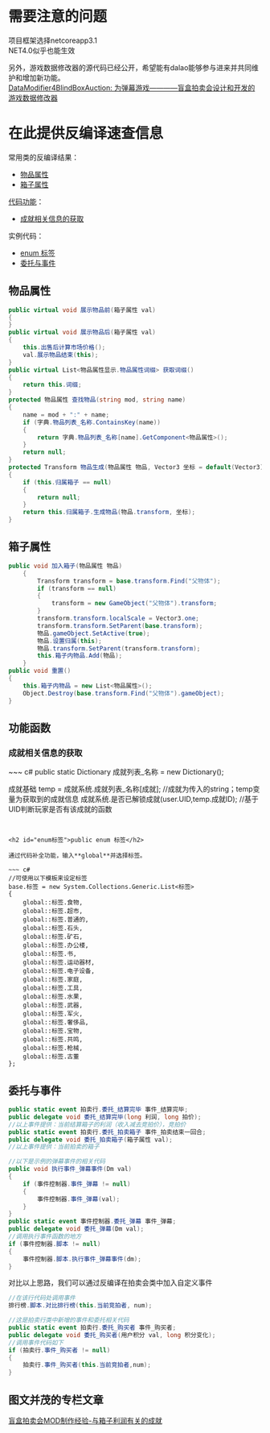 <h1>需要注意的问题</h1>  

项目框架选择netcoreapp3.1  
NET4.0似乎也能生效

另外，游戏数据修改器的源代码已经公开，希望能有dalao能够参与进来并共同维护和增加新功能。  
[DataModifier4BlindBoxAuction: 为弹幕游戏————盲盒拍卖会设计和开发的游戏数据修改器](https://github.com/ice-forever/DataModifier4BlindBoxAuction)

<h1>在此提供反编译速查信息</h1>  

常用类的反编译结果：  
* [物品属性](#物品属性)
* [箱子属性](#箱子属性)

[代码功能](#功能函数)：
* [成就相关信息的获取](#成就相关信息的获取)

实例代码：
* [enum 标签](#enum标签)
* [委托与事件](#委托与事件)

<h2 id="物品属性">物品属性</h2>

~~~C#
public virtual void 展示物品前(箱子属性 val)
{
}
public virtual void 展示物品后(箱子属性 val)
{
	this.出售后计算市场价格();
	val.展示物品结束(this);
}
public virtual List<物品属性显示.物品属性词缀> 获取词缀()
{
	return this.词缀;
}
protected 物品属性 查找物品(string mod, string name)
{
	name = mod + ":" + name;
	if (字典.物品列表_名称.ContainsKey(name))
	{
		return 字典.物品列表_名称[name].GetComponent<物品属性>();
	}
	return null;
}
protected Transform 物品生成(物品属性 物品, Vector3 坐标 = default(Vector3))
{
	if (this.归属箱子 == null)
	{
		return null;
	}
	return this.归属箱子.生成物品(物品.transform, 坐标);
}
~~~
<h2 id="箱子属性">箱子属性</h2>

~~~ C#
public void 加入箱子(物品属性 物品)
	{
		Transform transform = base.transform.Find("父物体");
		if (transform == null)
		{
			transform = new GameObject("父物体").transform;
		}
		transform.transform.localScale = Vector3.one;
		transform.transform.SetParent(base.transform);
		物品.gameObject.SetActive(true);
		物品.设置归属(this);
		物品.transform.SetParent(transform.transform);
		this.箱子内物品.Add(物品);
	}
public void 重置()
{
	this.箱子内物品 = new List<物品属性>();
	Object.Destroy(base.transform.Find("父物体").gameObject);
}
~~~
<h2 id="功能函数">功能函数</h2>

<h3 id="成就相关信息的获取">成就相关信息的获取</h3>
~~~ c#
public static Dictionary<string, 成就基础> 成就列表_名称 = new Dictionary<string, 成就基础>();

成就基础 temp = 成就系统.成就列表_名称[成就];
//成就为传入的string；temp变量为获取到的成就信息
成就系统.是否已解锁成就(user.UID,temp.成就ID);
//基于UID判断玩家是否有该成就的函数



~~~


<h2 id="enum标签">public enum 标签</h2>

通过代码补全功能，输入**global**并选择标签。

~~~ c#
//可使用以下模板来设定标签
base.标签 = new System.Collections.Generic.List<标签>
{
	global::标签.食物,
    global::标签.超市,
    global::标签.普通的,
    global::标签.石头,
    global::标签.矿石,
    global::标签.办公楼,
    global::标签.书,
    global::标签.运动器材,
    global::标签.电子设备,
    global::标签.家庭,
    global::标签.工具,
    global::标签.水果,
    global::标签.武器,
    global::标签.军火,
    global::标签.奢侈品,
    global::标签.宝物,
    global::标签.共鸣,
    global::标签.枪械,
    global::标签.古董
};
~~~

<h2 id="委托与事件">委托与事件</h2>

~~~ c#
public static event 拍卖行.委托_结算完毕 事件_结算完毕;
public delegate void 委托_结算完毕(long 利润, long 拍价);
//以上事件提供：当前结算箱子的利润（收入减去竞拍价），竞拍价
public static event 拍卖行.委托_拍卖箱子 事件_拍卖结束一回合;
public delegate void 委托_拍卖箱子(箱子属性 val);
//以上事件提供：当前拍卖的箱子
~~~
~~~C#
//以下是示例的弹幕事件的相关代码
public void 执行事件_弹幕事件(Dm val)
{
	if (事件控制器.事件_弹幕 != null)
	{
		事件控制器.事件_弹幕(val);
	}
}
public static event 事件控制器.委托_弹幕 事件_弹幕;
public delegate void 委托_弹幕(Dm val);
//调用执行事件函数的地方
if (事件控制器.脚本 != null)
{
	事件控制器.脚本.执行事件_弹幕事件(dm);
}
~~~
对比以上思路，我们可以通过反编译在拍卖会类中加入自定义事件
~~~C#
//在该行代码处调用事件
排行榜.脚本.对比排行榜(this.当前竞拍者, num);
~~~
~~~C#
//这是拍卖行类中新增的事件和委托相关代码
public static event 拍卖行.委托_购买者 事件_购买者;
public delegate void 委托_购买者(用户积分 val, long 积分变化);
//调用事件代码如下
if (拍卖行.事件_购买者 != null)
{
	拍卖行.事件_购买者(this.当前竞拍者,num);
}
~~~

<h2 id="图文并茂的专栏">图文并茂的专栏文章</h2>

[盲盒拍卖会MOD制作经验-与箱子利润有关的成就](https://www.bilibili.com/read/cv18111768)
